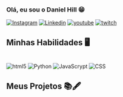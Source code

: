 ### Olá, eu sou o Daniel Hill 😁

[![Instagram](https://img.shields.io/badge/Instagram-E4405F?style=for-the-badge&logo=instagram&logoColor=white)](https://www.instagram.com/daniel_hill08/)
[![Linkedin](https://img.shields.io/badge/LinkedIn-0077B5?style=for-the-badge&logo=linkedin&logoColor=white)](https://www.linkedin.com/in/daniel-hill-7548a52a1)
[![youtube](https://img.shields.io/badge/YouTube-FF0000?style=for-the-badge&logo=youtube&logoColor=white)](https://www.youtube.com/channel/UCYtQxtqH1u7RruM2qNkZkWg)
[![twitch](https://img.shields.io/badge/Twitch-9146FF?style=for-the-badge&logo=twitch&logoColor=white)](https://www.twitch.tv/danihills1)



## Minhas Habilidades 🖥️

<div style="display : inline_block"><br/>
<img algin="center" alt="html5" src="https://img.shields.io/badge/HTML-239120?style=for-the-badge&logo=html5&logoColor=white">
<img algin="center" alt="Python" src="https://img.shields.io/badge/Python-3776AB?style=for-the-badge&logo=python&logoColor=white">
<img algin="center" alt="JavaScrypt" src="https://img.shields.io/badge/JavaScript-F7DF1E?style=for-the-badge&logo=javascript&logoColor=black">
<img algin="center" alt="CSS" src="https://img.shields.io/badge/CSS-239120?&style=for-the-badge&logo=css3&logoColor=white">
</div>


## Meus Projetos 📚🖋️


